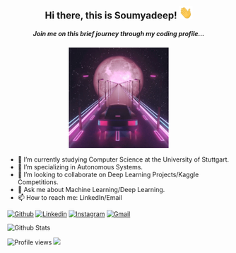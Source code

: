 <h2 align="center"> Hi there,  this is Soumyadeep! <img src="https://github.com/SoumyadeepB/SoumyadeepB/blob/main/images/Hi.gif" width="30px"></h2>

<h5 align="center"> Join me on this brief journey through my coding profile... </h5>
<p align="center">  
  <img src="https://github.com/SoumyadeepB/SoumyadeepB/blob/main/images/neon.gif"  width="45%" height="20%">
</p>

- 🔭 I’m currently studying Computer Science at the University of Stuttgart.
- 🌱 I’m specializing in Autonomous Systems.
- 👯 I’m looking to collaborate on Deep Learning Projects/Kaggle Competitions.
- 💬 Ask me about Machine Learning/Deep Learning.
- 📫 How to reach me: LinkedIn/Email

[![Github](https://img.shields.io/badge/-Github-000?style=flat&logo=Github&logoColor=white)](https://github.com/soumyadeepb)
[![Linkedin](https://img.shields.io/badge/-LinkedIn-blue?style=flat&logo=Linkedin&logoColor=white)](https://www.linkedin.com/in/soumyadeepb/)
[![Instagram](https://img.shields.io/badge/-Instagram-c13584?style=flat&labelColor=c13584&logo=instagram&logoColor=white)](https://www.instagram.com/soumyadeep_bh/)
[![Gmail](https://img.shields.io/badge/-Gmail-c14438?style=flat&logo=Gmail&logoColor=white)](mailto:soumyadeep.bh1994@gmail.com)

![Github Stats](https://github-readme-stats.vercel.app/api?username=soumyadeepb&count_private=true&show_icons=true&include_all_commits=true)


![Profile views](https://gpvc.arturio.dev/soumyadeepb)  <img src="https://img.shields.io/github/followers/soumyadeepb?label=Follow" style=" float:left, margin-right:10px" />
<!--
**SoumyadeepB/SoumyadeepB** is a ✨ _special_ ✨ repository because its `README.md` (this file) appears on your GitHub profile.

Here are some ideas to get you started:
- 🌱 I’m currently learning ...
- 👯 I’m looking to collaborate on ...
- 🤔 I’m looking for help with ...
- 💬 Ask me about Machine Learning/Deep Learning.
- 📫 How to reach me: LinkedIn/Email

-->
